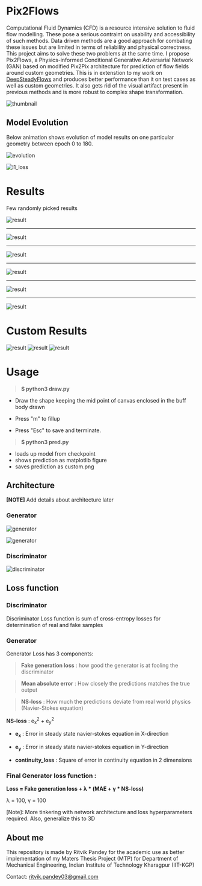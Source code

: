 # Pix2Flows

Computational Fluid Dynamics (CFD) is a resource intensive solution to fluid flow modelling. These pose a serious contraint on usability and accessibility of such methods. Data driven methods are a good approach for combating these issues but are limited in terms of reliability and physical correctness. This project aims to solve these two problems at the same time. I propose Pix2Flows, a Physics-informed Conditional Generative Adversarial Network (GAN) based on modified Pix2Pix architecture for prediction of flow fields around custom geometries. This is in extenstion to my work on [DeepSteadyFlows](https://github.com/ritvik03/DeepSteadyFlows) and produces better performance than it on test cases as well as custom geometries. It also gets rid of the visual artifact present in previous methods and is more robust to complex shape transformation.

![thumbnail](image_assets/thumbnail.png)

## Model Evolution
Below animation shows evolution of model results on one particular geometry between epoch 0 to 180.

![evolution](image_assets/evolution.gif)

![l1_loss](image_assets/l1_loss.png)

# Results
Few randomly picked results

![result](result_images/0.png)
***
![result](result_images/8.png)
***
![result](result_images/4.png)
***
![result](result_images/7.png)
***
![result](result_images/5.png)
***
![result](result_images/6.png)


# Custom Results
![result](result_images/1.png)
![result](result_images/2.png)
![result](result_images/3.png)

# Usage

> **$ python3 draw.py**
- Draw the shape keeping the mid point of canvas enclosed in the buff body drawn

- Press "m" to fillup

- Press "Esc" to save and terminate.

> **$ python3 pred.py**
- loads up model from checkpoint
- shows prediction as matplotlib figure
- saves prediction as custom.png

## Architecture
**[NOTE]** Add details about architecture later

### Generator
![generator](image_assets/generator_architecture.png)

![generator](image_assets/pix2flows_generative_model.png)

### Discriminator
![discriminator](image_assets/pix2flows_discriminator_model.png)


## Loss function

### Discriminator
Discriminator Loss function is sum of cross-entropy losses for determination of real and fake samples

### Generator

Generator Loss has 3 components:
> **Fake generation loss** : how good the generator is at fooling the discriminator

> **Mean absolute error** : How closely the predictions matches the true output

> **NS-loss** : How much the predictions deviate from real world physics (Navier-Stokes equation)

**NS-loss** : e<sub>x</sub><sup>2</sup> + e<sub>y</sub><sup>2</sup>

- <strong>e<sub>x</sub></strong> : Error in steady state navier-stokes equation in X-direction

- <strong>e<sub>y</sub></strong> : Error in steady state navier-stokes equation in Y-direction

- <strong>continuity_loss</strong> : Square of error in continuity equation in 2 dimensions

### Final Generator loss function :
**Loss = Fake generation loss + λ * (MAE +  γ * NS-loss)**

λ = 100, γ = 100

[Note]: More tinkering with network architecture and loss hyperparameters required. Also, generalize this to 3D

## About me
This repository is made by Ritvik Pandey for the academic use as better implementation of my Maters Thesis Project (MTP) for Department of Mechanical Engineering, Indian Institute of Technology Kharagpur (IIT-KGP)

Contact: ritvik.pandey03@gmail.com


